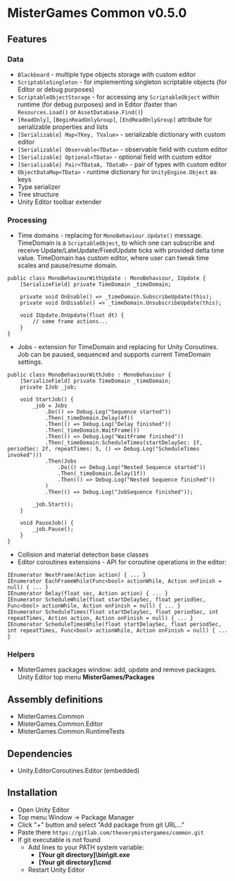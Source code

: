 ﻿# MisterGames Common v0.5.0

## Features

### Data
- `Blackboard` - multiple type objects storage with custom editor
- `ScriptableSingleton` - for implementing singleton scriptable objects (for Editor or debug purposes) 
- `ScriptableObjectStorage` - for accessing any `ScriptableObject` within runtime (for debug purposes) and 
   in Editor (faster than `Resources.Load()` or `AssetDatabase.Find()`)
- `[ReadOnly]`, `[BeginReadOnlyGroup]`, `[EndReadOnlyGroup]` attribute for serializable properties and lists
- `[Serializable] Map<TKey, TValue>` - serializable dictionary with custom editor
- `[Serializable] Observable<TData>` - observable field with custom editor
- `[Serializable] Optional<TData>` - optional field with custom editor 
- `[Serializable] Pair<TDataA, TDataB>` - pair of types with custom editor
- `ObjectDataMap<TData>` - runtime dictionary for `UnityEngine.Object` as keys
- Type serializer
- Tree structure
- Unity Editor toolbar extender

### Processing
- Time domains - replacing for `MonoBehaviour.Update()` message.
  TimeDomain is a `ScriptableObject`, to which one can subscribe and receive Update/LateUpdate/FixedUpdate ticks 
  with provided delta time value. TimeDomain has custom editor, where user can tweak time scales and pause/resume domain.

```
public class MonoBehaviourWithUpdate : MonoBehaviour, IUpdate {
    [SerializeField] private TimeDomain _timeDomain;
            
    private void OnEnable() => _timeDomain.SubscribeUpdate(this);
    private void OnDisable() => _timeDomain.UnsubscribeUpdate(this);
    
    void IUpdate.OnUpdate(float dt) {
        // some frame actions...
    }        
}
```

- Jobs - extension for TimeDomain and replacing for Unity Coroutines.
  Job can be paused, sequenced and supports current TimeDomain settings.

```
public class MonoBehaviourWithJobs : MonoBehaviour {
    [SerializeField] private TimeDomain _timeDomain;
    private IJob _job;
    
    void StartJob() {
        _job = Jobs
            .Do(() => Debug.Log("Sequence started"))
            .Then(_timeDomain.Delay(4f))
            .Then(() => Debug.Log("Delay finished"))
            .Then(_timeDomain.WaitFrame())
            .Then(() => Debug.Log("WaitFrame finished"))
            .Then(_timeDomain.ScheduleTimes(startDelaySec: 1f, periodSec: 2f, repeatTimes: 5, () => Debug.Log("ScheduleTimes invoked")))
            .Then(Jobs
                .Do(() => Debug.Log("Nested Sequence started"))
                .Then(_timeDomain.Delay(1f))
                .Then(() => Debug.Log("Nested Sequence finished"))
            )
            .Then(() => Debug.Log("JobSequence finished"));
            
        _job.Start();
    }
    
    void PauseJob() {
        _job.Pause();
    }
}
```

- Collision and material detection base classes
- Editor coroutines extensions - API for coroutine operations in the editor:

```
IEnumerator NextFrame(Action action) { ... }
IEnumerator EachFrameWhile(Func<bool> actionWhile, Action onFinish = null) { ... }
IEnumerator Delay(float sec, Action action) { ... }
IEnumerator ScheduleWhile(float startDelaySec, float periodSec, Func<bool> actionWhile, Action onFinish = null) { ... }
IEnumerator ScheduleTimes(float startDelaySec, float periodSec, int repeatTimes, Action action, Action onFinish = null) { ... }
IEnumerator ScheduleTimesWhile(float startDelaySec, float periodSec, int repeatTimes, Func<bool> actionWhile, Action onFinish = null) { ... }
```

### Helpers
- MisterGames packages window: add, update and remove packages. Unity Editor top menu **MisterGames/Packages**

## Assembly definitions
- MisterGames.Common
- MisterGames.Common.Editor
- MisterGames.Common.RuntimeTests

## Dependencies
- Unity.EditorCoroutines.Editor (embedded)

## Installation 
- Open Unity Editor
- Top menu Window -> Package Manager 
- Click "+" button and select "Add package from git URL..."
- Paste there `https://gitlab.com/theverymistergames/common.git`
- If git executable is not found
  - Add lines to your PATH system variable:
    - **\[Your git directory\]\bin\git.exe**
    - **\[Your git directory\]\cmd**
  - Restart Unity Editor
